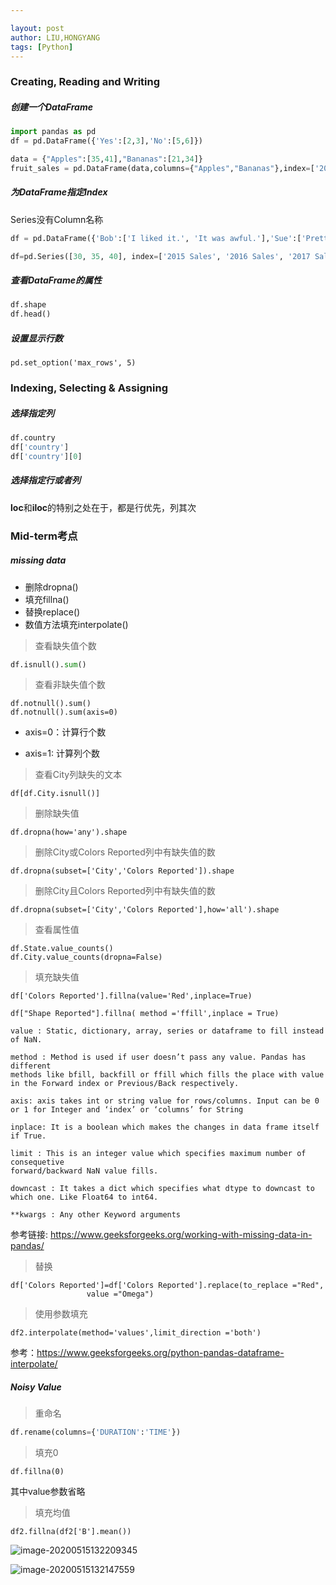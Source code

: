 ```yaml
---

layout: post
author: LIU,HONGYANG
tags: [Python]
---
```




### Creating, Reading and Writing



##### 创建一个DataFrame



```python
import pandas as pd
df = pd.DataFrame({'Yes':[2,3],'No':[5,6]})
```



```python
data = {"Apples":[35,41],"Bananas":[21,34]}
fruit_sales = pd.DataFrame(data,columns={"Apples","Bananas"},index=['2017 Sales','2018 Sales'])
```



##### 为DataFrame指定Index



Series没有Column名称

```python
df = pd.DataFrame({'Bob':['I liked it.', 'It was awful.'],'Sue':['Pretty good.', 'Bland.']},index=['Product A','Product B'])
```



```python
df=pd.Series([30, 35, 40], index=['2015 Sales', '2016 Sales', '2017 Sales'], name='Product A')
```



##### 查看DataFrame的属性



```python
df.shape
df.head()
```



##### 设置显示行数



```
pd.set_option('max_rows', 5)
```





### Indexing, Selecting & Assigning



##### 选择指定列



```python
df.country
df['country']
df['country'][0]
```



##### 选择指定行或者列

**loc**和**iloc**的特别之处在于，都是行优先，列其次





### Mid-term考点



##### missing data



- 删除dropna()
- 填充fillna()
- 替换replace()
- 数值方法填充interpolate()



>  查看缺失值个数

```python
df.isnull().sum()
```



>  查看非缺失值个数

```
df.notnull().sum()
df.notnull().sum(axis=0)
```

- axis=0：计算行个数

- axis=1:   计算列个数



> 查看City列缺失的文本

```
df[df.City.isnull()]
```



>  删除缺失值

```
df.dropna(how='any').shape
```



> 删除City或Colors Reported列中有缺失值的数

```
df.dropna(subset=['City','Colors Reported']).shape
```



>  删除City且Colors Reported列中有缺失值的数

```
df.dropna(subset=['City','Colors Reported'],how='all').shape
```



> 查看属性值

```
df.State.value_counts()
df.City.value_counts(dropna=False)
```



> 填充缺失值

```
df['Colors Reported'].fillna(value='Red',inplace=True)
```

```
df["Shape Reported"].fillna( method ='ffill',inplace = True) 
```



```
value : Static, dictionary, array, series or dataframe to fill instead of NaN.

method : Method is used if user doesn’t pass any value. Pandas has different 
methods like bfill, backfill or ffill which fills the place with value in the Forward index or Previous/Back respectively.

axis: axis takes int or string value for rows/columns. Input can be 0 or 1 for Integer and ‘index’ or ‘columns’ for String

inplace: It is a boolean which makes the changes in data frame itself if True.

limit : This is an integer value which specifies maximum number of consequetive 
forward/backward NaN value fills.

downcast : It takes a dict which specifies what dtype to downcast to which one. Like Float64 to int64.

**kwargs : Any other Keyword arguments
```



参考链接: https://www.geeksforgeeks.org/working-with-missing-data-in-pandas/



> 替换

```
df['Colors Reported']=df['Colors Reported'].replace(to_replace ="Red", 
                 value ="Omega")

```



> 使用参数填充

```
df2.interpolate(method='values',limit_direction ='both')
```



参考：https://www.geeksforgeeks.org/python-pandas-dataframe-interpolate/



##### Noisy Value



>  重命名



```python
df.rename(columns={'DURATION':'TIME'})
```



> 填充0



```
df.fillna(0)
```

其中value参数省略

> 填充均值



```
df2.fillna(df2['B'].mean())
```





![image-20200515132209345](https://tva1.sinaimg.cn/large/007S8ZIlgy1get2ewhx8kj309c0ao74l.jpg)





![image-20200515132147559](https://tva1.sinaimg.cn/large/007S8ZIlgy1get2enmf1fj30la0aumxw.jpg)